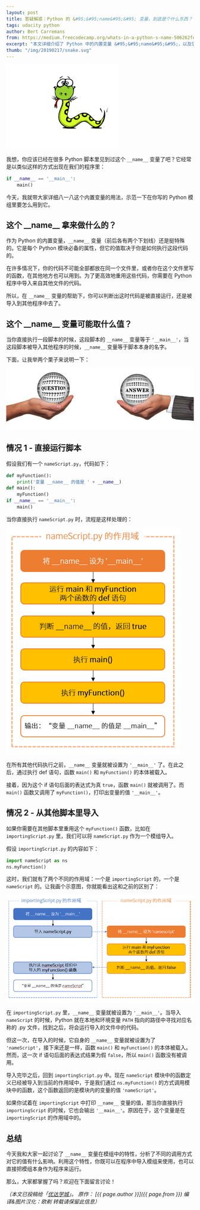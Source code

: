 ```yaml
---
layout: post
title: 答疑解惑：Python 的 &#95;&#95;name&#95;&#95; 变量，到底是个什么东西？
tags: udacity python 
author: Bert Carremans
from: https://medium.freecodecamp.org/whats-in-a-python-s-name-506262fe61e8
excerpt: "本文详细介绍了 Python 中的内置变量 &#95;&#95;name&#95;&#95;，以及它的用法，希望对各位新近接触 Python 语言的同学能有所帮助。"
thumb: "/img/20190217/snake.svg"
---
```

<img src="/img/20190217/snake.svg" style="max-width:300px;" alt="" />

我想，你应该已经在很多 Python 脚本里见到过这个 `__name__` 变量了吧？它经常是以类似这样的方式出现在我们的程序里：

```python
if __name__ == '__main__':
    main()
```

今天，我就带大家详细八一八这个内置变量的用法，示范一下在你写的 Python 模组里要怎么用到它。

## 这个 \_\_name\_\_ 拿来做什么的？

<span class="hightlight_words">作为 Python 的内置变量，`__name__` 变量（前后各有两个下划线）还是挺特殊的。它是每个 Python 模块必备的属性，但它的值取决于你是如何执行这段代码的。</span>

在许多情况下，你的代码不可能全部都放在同一个文件里，或者你在这个文件里写的函数，在其他地方也可以用到。为了更高效地重用这些代码，你需要在 Python 程序中导入来自其他文件的代码。

所以，在 `__name__` 变量的帮助下，你可以判断出这时代码是被直接运行，还是被导入到其他程序中去了。

## 这个 \_\_name\_\_ 变量可能取什么值？

当你直接执行一段脚本的时候，这段脚本的  `__name__` 变量等于 `'__main__'`，当这段脚本被导入其他程序的时候，`__name__` 变量等于脚本本身的名字。

下面，让我举两个栗子来说明一下：

<img src="/img/20190217/hands-460865_640.jpg" alt="" />

## 情况 1 - 直接运行脚本

假设我们有一个 `nameScript.py`，代码如下：

```python
def myFunction():
    print('变量 __name__ 的值是 ' + __name__)
def main():
    myFunction()
if __name__ == '__main__':
    main()
```

当你直接执行 `nameScript.py` 时，流程是这样处理的：

<img src="/img/20190217/002.png" alt="" />

在所有其他代码执行之前，`__name__` 变量就被设置为 `'__main__'` 了。在此之后，通过执行 def 语句，函数 `main()` 和 `myFunction()` 的本体被载入。

接着，因为这个 if 语句后面的表达式为真 `true`，函数 `main()` 就被调用了。而 `main()` 函数又调用了 `myFunction()`，打印出变量的值 `'__main__'`。

## 情况 2 - 从其他脚本里导入

如果你需要在其他脚本里重用这个 `myFunction()` 函数，比如在 `importingScript.py` 里，我们可以将 `nameScript.py` 作为一个模组导入。

假设 `importingScript.py` 的内容如下：

```python
import nameScript as ns
ns.myFunction()
```

这时，我们就有了两个不同的作用域：一个是 `importingScript` 的，一个是 `nameScript` 的。让我画个示意图，你就能看出这和之前的区别了：

<img src="/img/20190217/003.png" alt="" />

在 `importingScript.py` 里，`__name__` 变量就被设置为 `'__main__'`。当导入 `nameScript` 的时候，Python 就在本地和环境变量 `PATH` 指向的路径中寻找对应名称的 .py 文件，找到之后，将会运行导入的文件中的代码。

但这一次，在导入的时候，它自身的 `__name__` 变量就被设置为了 `'nameScript'`，接下来还是一样，函数 `main()` 和 `myFunction()` 的本体被载入。然而，这一次 if 语句后面的表达式结果为假 `false`，所以 `main()` 函数没有被调用。

导入完毕之后，回到 `importingScript.py` 中。现在 `nameScript` 模块中的函数定义已经被导入到当前的作用域中，于是我们通过 `ns.myFunction()` 的方式调用模块中的函数，这个函数返回的是模块内的变量的值 `'nameScript'`。

如果你试着在 `importingScript` 中打印 `__name__` 变量的值，那当你直接执行 `importingScript` 的时候，它也会输出 `'__main__'`。原因在于，这个变量是在 `importingScript` 的作用域中的。

## 总结

今天我和大家一起讨论了 `__name__` 变量在模组中的特性，分析了不同的调用方式对它的值有什么影响。利用这个特性，你既可以在程序中导入模组来使用，也可以直接把模组本身作为程序来运行。

那么，大家都掌握了吗？欢迎在下面留言讨论！

_（本文已投稿给「[优达学城](https://cn.udacity.com)」。 原作： [{{ page.author }}]({{ page.from }}) 编译&图片汉化：欧剃 转载请保留此信息）_